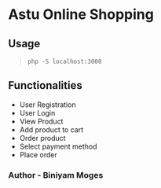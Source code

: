 # Astu Online Shopping
## Usage
> `php -S localhost:3000`

## Functionalities
- User Registration
- User Login 
- View Product
- Add product to cart
- Order product 
- Select payment method
- Place order

### Author - Biniyam Moges